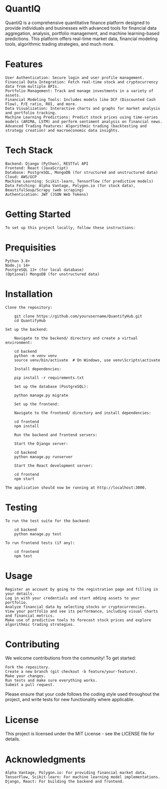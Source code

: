 # QuantIQ
QuantiQ is a comprehensive quantitative finance platform designed to provide individuals and businesses with advanced tools for financial data aggregation, analysis, portfolio management, and machine learning-based predictions. This platform offers real-time market data, financial modeling tools, algorithmic trading strategies, and much more.

# Features
    User Authentication: Secure login and user profile management.
    Financial Data Integration: Fetch real-time stock and cryptocurrency data from multiple APIs.
    Portfolio Management: Track and manage investments in a variety of assets.
    Financial Modeling Tools: Includes models like DCF (Discounted Cash Flow), P/E ratio, ROI, and more.
    Data Visualization: Interactive charts and graphs for market analysis and portfolio tracking.
    Machine Learning Predictions: Predict stock prices using time-series models (ARIMA, LSTM) and perform sentiment analysis on financial news.
    Advanced Trading Features: Algorithmic trading (backtesting and strategy creation) and macroeconomic data insights.

# Tech Stack
    Backend: Django (Python), RESTful API
    Frontend: React (JavaScript)
    Database: PostgreSQL, MongoDB (for structured and unstructured data)
    Cloud: AWS/GCP
    Machine Learning: Scikit-learn, TensorFlow (for predictive models)
    Data Fetching: Alpha Vantage, Polygon.io (for stock data), BeautifulSoup/Scrapy (web scraping)
    Authentication: JWT (JSON Web Tokens)

# Getting Started
    To set up this project locally, follow these instructions:

# Prequisities
    Python 3.8+
    Node.js 14+
    PostgreSQL 13+ (for local database)
    (Optional) MongoDB (for unstructured data)

# Installation

    Clone the repository:

        git clone https://github.com/yourusername/QuantifyHub.git
        cd QuantifyHub

    Set up the backend:

        Navigate to the backend/ directory and create a virtual environment:

        cd backend
        python -m venv venv
        source venv/bin/activate  # On Windows, use venv\Scripts\activate

        Install dependencies:

        pip install -r requirements.txt

        Set up the database (PostgreSQL):

        python manage.py migrate

        Set up the frontend:

        Navigate to the frontend/ directory and install dependencies:

        cd frontend
        npm install

        Run the backend and frontend servers:

        Start the Django server:

        cd backend
        python manage.py runserver

        Start the React development server:

        cd frontend
        npm start

    The application should now be running at http://localhost:3000.
# Testing

    To run the test suite for the backend:

        cd backend
        python manage.py test

    To run frontend tests (if any):

        cd frontend
        npm test

# Usage

    Register an account by going to the registration page and filling in your details.
    Log in with your credentials and start adding assets to your portfolio.
    Analyze financial data by selecting stocks or cryptocurrencies.
    View your portfolio and see its performance, including visual charts and financial metrics.
    Make use of predictive tools to forecast stock prices and explore algorithmic trading strategies.
    
# Contributing

We welcome contributions from the community! To get started:

    Fork the repository.
    Create a new branch (git checkout -b feature/your-feature).
    Make your changes.
    Run tests and make sure everything works.
    Submit a pull request.

Please ensure that your code follows the coding style used throughout the project, and write tests for new functionality where applicable.

# License

This project is licensed under the MIT License - see the LICENSE file for details.

# Acknowledgments

    Alpha Vantage, Polygon.io: For providing financial market data.
    TensorFlow, Scikit-learn: For machine learning model implementations.
    Django, React: For building the backend and frontend.